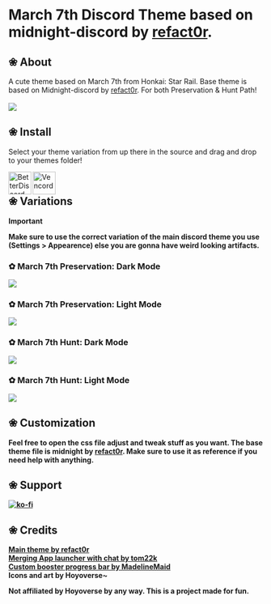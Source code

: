 # March 7th Discord Theme based on midnight-discord by [refact0r](https://github.com/refact0r).

## ❀ About
A cute theme based on March 7th from Honkai: Star Rail. Base theme is based on Midnight-discord by [refact0r](https://github.com/refact0r). For both Preservation & Hunt Path!
<br /> <br />
<img align="center" src="https://media.discordapp.net/attachments/1285979526978867224/1287454819400814644/eQuBUmk.png?ex=66f19b3c&is=66f049bc&hm=176ced692dd627ca8f85b99766e0201bf54408150eb349a6cb952cb8620b5bc0&=&format=webp&quality=lossless&width=640&height=360">

## ❀ Install

Select your theme variation from up there in the source and drag and drop to your themes folder! <br />

<img align="left" src="https://i.imgur.com/LPH05EO.png" alt="BetterDiscord" width="45" height="45"> <img align="left" src="https://i.imgur.com/fXYKU5q.png" alt="Vencord" width="45" height="45"> <b><p align="left"> <br />


## ❀ Variations

> [!IMPORTANT]
> Make sure to use the correct variation of the main discord theme you use (Settings > Appearence) else you are gonna have weird looking artifacts.

### ✿ March 7th Preservation: Dark Mode
<img align="center" src="https://media.discordapp.net/attachments/1285979526978867224/1287594183455932438/dY3cF3X.png?ex=66f21d07&is=66f0cb87&hm=4aacdca814b3ae8099c326de3aecfdd8fa7b1944abf6592db8f96fd39b9a8156&=&format=webp&quality=lossless&width=640&height=360">

### ✿ March 7th Preservation: Light Mode
<img align="center" src="https://media.discordapp.net/attachments/1285979526978867224/1287454491548975135/3Ux5kRe.png?ex=66f19aee&is=66f0496e&hm=44ff18502e3e5dd386ad425b4797fa68931e147bf38e479128f30f5b7155b4d0&=&format=webp&quality=lossless&width=640&height=360">

### ✿ March 7th Hunt: Dark Mode
<img align="center" src="https://media.discordapp.net/attachments/1285979526978867224/1287454492320727113/ZK2wSKk.png?ex=66f19aee&is=66f0496e&hm=06350a06bef7f6db422069a48b57eb8c6dad4c6c8e2dcf3e762b489257b2c2ce&=&format=webp&quality=lossless&width=640&height=360">

### ✿ March 7th Hunt: Light Mode
<img align="center" src="https://media.discordapp.net/attachments/1285979526978867224/1287454491167428739/to5Pb4m.png?ex=66f19aee&is=66f0496e&hm=e5932103d3e57c99952cf91932b6ae5e0a74cc93f98407f85aa692337c5eb066&=&format=webp&quality=lossless&width=640&height=360">

## ❀ Customization
Feel free to open the css file adjust and tweak stuff as you want. The base theme file is midnight by [refact0r](https://github.com/refact0r). Make sure to use it as reference if you need help with anything.

## ❀ Support 
[![ko-fi](https://ko-fi.com/img/githubbutton_sm.svg)](https://ko-fi.com/O5O0120J9T)

## ❀ Credits

[Main theme by refact0r](https://github.com/refact0r) <br />
[Merging App launcher with chat by tom22k](https://raw.githubusercontent.com/tom22k/discord-css/main/Themes/Snippets/MergeAppLauncher.css) <br />
[Custom booster progress bar by MadelineMaid](https://github.com/MadelineMaid) <br />
Icons and art by Hoyoverse~ <br />

Not affiliated by Hoyoverse by any way. This is a project made for fun.
